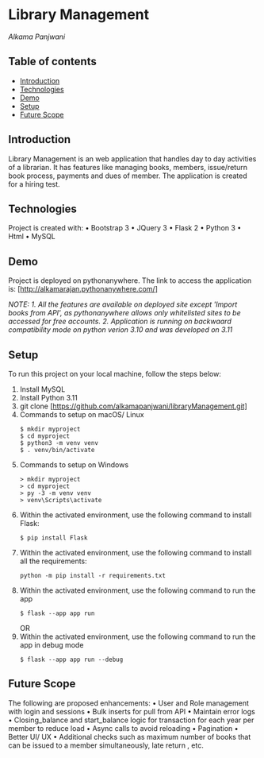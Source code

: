 # **Library Management**

_Alkama Panjwani_

## Table of contents
* [Introduction](#introduction)
* [Technologies](#technologies)
* [Demo](#demo)
* [Setup](#setup)
* [Future Scope](#future_Scope)

## **Introduction**

Library Management is an web application that handles day to day activities of a librarian. It has features like managing books, members, issue/return book process, payments and dues of member. 
The application is created for a hiring test.

## **Technologies**

Project is created with:
• Bootstrap 3
• JQuery 3
• Flask 2
• Python 3
• Html
• MySQL 

## **Demo**

Project is deployed on pythonanywhere. The link to access the application is:
[http://alkamarajan.pythonanywhere.com/]

_NOTE:_
_1. All the features are available on deployed site except 'Import books from API', as pythonanywhere allows only whitelisted sites to be accessed for free accounts._
_2. Application is running on backwaard compatibility mode on python verion 3.10 and was developed on 3.11_

## **Setup**

To run this project on your local machine, follow the steps below:
1. Install MySQL
2. Install Python 3.11 
3. git clone [https://github.com/alkamapanjwani/libraryManagement.git]
4. Commands to setup on  macOS/ Linux
    ```
    $ mkdir myproject
    $ cd myproject
    $ python3 -m venv venv
    $ . venv/bin/activate   
    ```
5. Commands to setup on  Windows
    ```
    > mkdir myproject
    > cd myproject
    > py -3 -m venv venv
    > venv\Scripts\activate
    ```
6. Within the activated environment, use the following command to install Flask:
    ```
    $ pip install Flask
    ```
7. Within the activated environment, use the following command to install all the requirements:
    ```
    python -m pip install -r requirements.txt
    ```
8. Within the activated environment, use the following command to run the app
    ```
    $ flask --app app run
    ```
   OR
9. Within the activated environment, use the following command to run the app in debug mode
    ```
    $ flask --app app run --debug
    ```

## **Future Scope**
The following are proposed enhancements:
    • User and Role management with login and sessions 
    • Bulk inserts for pull from API
    • Maintain error logs
    • Closing_balance and start_balance logic for transaction for each year per member to reduce load 
    • Async calls to avoid reloading
    • Pagination
    • Better UI/ UX
    • Additional checks such as maximum number of books that can be issued to a member simultaneously, late return , etc.